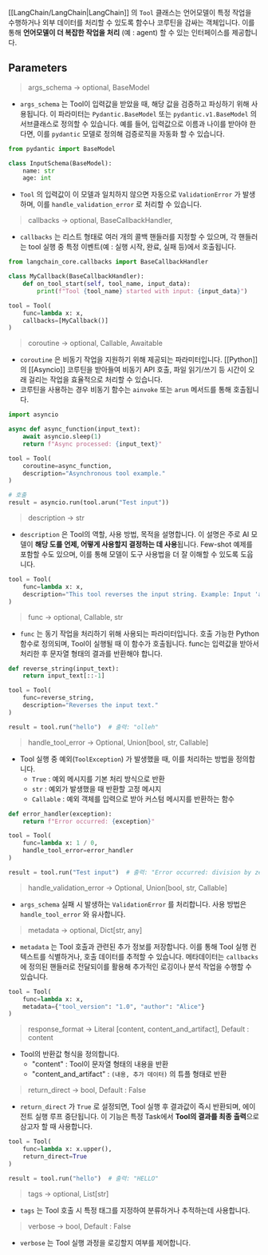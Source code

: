 [[LangChain/LangChain|LangChain]] 의 `Tool` 클래스는 언어모델이 특정 작업을 수행하거나 외부 데이터를 처리할 수 있도록 함수나 코루틴을 감싸는 객체입니다. 이를 통해 **언어모델이 더 복잡한 작업을 처리** (예 : agent) 할 수 있는 인터페이스를 제공합니다.

## Parameters

> args_schema -> optional, BaseModel

- `args_schema` 는 Tool이 입력값을 받았을 때, 해당 값을 검증하고 파싱하기 위해 사용됩니다. 이 파라미터는 `Pydantic.BaseModel` 또는 `pydantic.v1.BaseModel` 의 서브클래스로 정의할 수 있습니다. 예를 들어, 입력값으로 이름과 나이를 받아야 한다면, 이를 `pydantic` 모델로 정의해 검증로직을 자동화 할 수 있습니다.

```python
from pydantic import BaseModel

class InputSchema(BaseModel):
    name: str
    age: int

```

- `Tool` 의 입력값이 이 모델과 일치하지 않으면 자동으로 `ValidationError` 가 발생하며, 이를 `handle_validation_error` 로 처리할 수 있습니다.

> callbacks -> optional, BaseCallbackHandler,

- `callbacks` 는 리스트 형태로 여러 개의 콜백 핸들러를 지정할 수 있으며, 각 핸들러는 tool 실행 중 특정 이벤트(예 : 실행 시작, 완료, 실패 등)에서 호출됩니다.

```python
from langchain_core.callbacks import BaseCallbackHandler

class MyCallback(BaseCallbackHandler):
    def on_tool_start(self, tool_name, input_data):
        print(f"Tool {tool_name} started with input: {input_data}")

tool = Tool(
    func=lambda x: x,
    callbacks=[MyCallback()]
)

```

> coroutine -> optional, Callable, Awaitable

- `coroutine` 은 비동기 작업을 지원하기 위해 제공되는 파라미터입니다. [[Python]] 의 [[Asyncio]] 코루틴을 받아들여 비동기 API 호출, 파일 읽기/쓰기 등 시간이 오래 걸리는 작업을 효율적으로 처리할 수 있습니다.
- 코루틴을 사용하는 경우 비동기 함수는 `ainvoke` 또는 `arun` 메서드를 통해 호출됩니다.

```python
import asyncio

async def async_function(input_text):
    await asyncio.sleep(1)
    return f"Async processed: {input_text}"

tool = Tool(
    coroutine=async_function,
    description="Asynchronous tool example."
)

# 호출
result = asyncio.run(tool.arun("Test input"))
```

> description -> str

- `description` 은 Tool의 역할, 사용 방법, 목적을 설명합니다. 이 설명은 주로 AI 모델이 **해당 도를 언제, 어떻게 사용할지 결정하는 데 사용**됩니다. Few-shot 예제를 포함할 수도 있으며, 이를 통해 모델이 도구 사용법을 더 잘 이해할 수 있도록 도웁니다.

```python
tool = Tool(
    func=lambda x: x,
    description="This tool reverses the input string. Example: Input 'abc' -> Output 'cba'."
)

```

> func -> optional, Callable, str

- `func` 는 동기 작업을 처리하기 위해 사용되는 파라미터입니다. 호출 가능한 Python 함수로 정의되며, Tool이 실행될 때 이 함수가 호출됩니다. func는 입력값을 받아서 처리한 후 문자열 형태의 결과를 반환해야 합니다.

```python
def reverse_string(input_text):
    return input_text[::-1]

tool = Tool(
    func=reverse_string,
    description="Reverses the input text."
)

result = tool.run("hello")  # 출력: "olleh"
```

> handle_tool_error -> Optional, Union[bool, str, Callable]

- Tool 실행 중 예외(`ToolException`) 가 발생했을 때, 이를 처리하는 방법을 정의합니다.
	- `True` : 예외 메시지를 기본 처리 방식으로 반환
	- `str` : 예외가 발생했을 때 반환할 고정 메시지
	- `Callable` : 예외 객체를 입력으로 받아 커스텀 메시지를 반환하는 함수

```python
def error_handler(exception):
    return f"Error occurred: {exception}"

tool = Tool(
    func=lambda x: 1 / 0,
    handle_tool_error=error_handler
)

result = tool.run("Test input")  # 출력: "Error occurred: division by zero"
```

> handle_validation_error -> Optional, Union[bool, str, Callable]

- `args_schema` 실패 시 발생하는 `ValidationError` 를 처리합니다. 사용 방법은 `handle_tool_error` 와 유사합니다.

> metadata -> optional, Dict[str, any]

- `metadata` 는 Tool 호출과 관련된 추가 정보를 저장합니다. 이를 통해 Tool 실행 컨텍스트를 식별하거나, 호출 데이터를 추적할 수 있습니다. 메타데이터는 `callbacks` 에 정의된 핸들러로 전달되이를 활용해 추가적인 로깅이나 분석 작업을 수행할 수 있습니다.

```python
tool = Tool(
    func=lambda x: x,
    metadata={"tool_version": "1.0", "author": "Alice"}
)

```

> response_format -> Literal [content, content_and_artifact], Default : content

- Tool의 반환값 형식을 정의합니다.
	- "content" : Tool이 문자열 형태의 내용을 반환
	- "content_and_artifact" : `(내용, 추가 데이터)` 의 튜플 형태로 반환

> return_direct -> bool, Default : False

- `return_direct` 가 `True` 로 설정되면, Tool 실행 후 결과값이 즉시 반환되며, 에이전트 실행 루프 중단됩니다. 이 기능은 특정 Task에서 **Tool의 결과를 최종 출력**으로 삼고자 할 때 사용합니다.

```python
tool = Tool(
    func=lambda x: x.upper(),
    return_direct=True
)

result = tool.run("hello")  # 출력: "HELLO"

```

> tags -> optional, List[str]

- `tags` 는 Tool 호출 시 특정 태그를 지정하여 분류하거나 추적하는데 사용합니다.

> verbose -> bool, Default : False

- `verbose` 는 Tool 실행 과정을 로깅할지 여부를 제어합니다.

